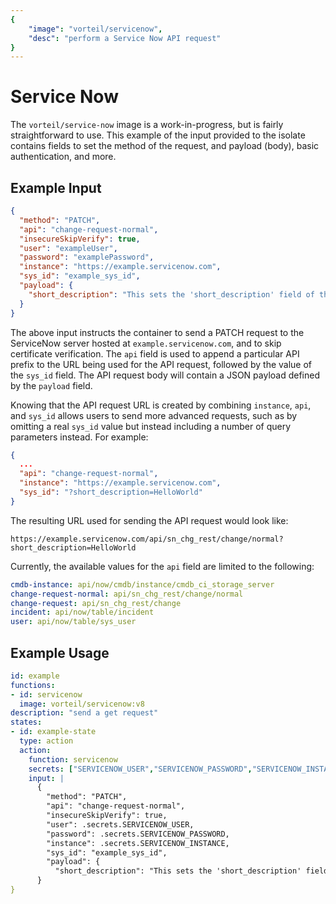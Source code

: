 ```yaml
---
{
	"image": "vorteil/servicenow",
	"desc": "perform a Service Now API request"
}
---
```


# Service Now

The `vorteil/service-now` image is a work-in-progress, but is fairly straightforward to use. This example of the input provided to the isolate contains fields to set the method of the request, and payload (body), basic authentication, and more. 

## Example Input

```json
{
  "method": "PATCH",
  "api": "change-request-normal",
  "insecureSkipVerify": true,
  "user": "exampleUser",
  "password": "examplePassword",
  "instance": "https://example.servicenow.com",
  "sys_id": "example_sys_id",
  "payload": {
    "short_description": "This sets the 'short_description' field of the targeted normal change request!"
  }
}
```

The above input instructs the container to send a PATCH request to the ServiceNow server hosted at `example.servicenow.com`, and to skip certificate verification. The `api` field is used to append a particular API prefix to the URL being used for the API request, followed by the value of the `sys_id` field. The API request body will contain a JSON payload defined by the `payload` field.

Knowing that the API request URL is created by combining `instance`, `api`, and `sys_id` allows users to send more advanced requests, such as by omitting a real `sys_id` value but instead including a number of query parameters instead. For example:

```json
{
  ...
  "api": "change-request-normal",
  "instance": "https://example.servicenow.com",
  "sys_id": "?short_description=HelloWorld"
}
```

The resulting URL used for sending the API request would look like:

```
https://example.servicenow.com/api/sn_chg_rest/change/normal?short_description=HelloWorld
```

Currently, the available values for the `api` field are limited to the following:

```yaml
cmdb-instance: api/now/cmdb/instance/cmdb_ci_storage_server
change-request-normal: api/sn_chg_rest/change/normal
change-request: api/sn_chg_rest/change
incident: api/now/table/incident
user: api/now/table/sys_user
```

## Example Usage

```yaml
id: example
functions:
- id: servicenow
  image: vorteil/servicenow:v8
description: "send a get request" 
states:
- id: example-state
  type: action
  action: 
    function: servicenow
    secrets: ["SERVICENOW_USER","SERVICENOW_PASSWORD","SERVICENOW_INSTANCE"]
    input: | 
      {
        "method": "PATCH",
        "api": "change-request-normal",
        "insecureSkipVerify": true,
        "user": .secrets.SERVICENOW_USER,
        "password": .secrets.SERVICENOW_PASSWORD,
        "instance": .secrets.SERVICENOW_INSTANCE,
        "sys_id": "example_sys_id",
        "payload": {
          "short_description": "This sets the 'short_description' field of the targeted normal change request!"
      }
}
```